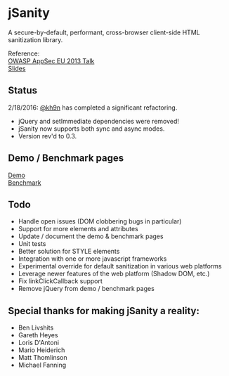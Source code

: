 # jSanity
A secure-by-default, performant, cross-browser client-side HTML sanitization library.

Reference:<br>
[OWASP AppSec EU 2013 Talk](https://www.youtube.com/watch?v=n18Hwaxycwc)<br>
[Slides](http://www.slideshare.net/404aspx/insane-in-the-iframe)<br>

## Status

2/18/2016: [@kh9n](https://twitter.com/kh9n) has completed a significant refactoring.
  - jQuery and setImmediate dependencies were removed!
  - jSanity now supports both sync and async modes.
  - Version rev'd to 0.3.


## Demo / Benchmark pages

[Demo](http://jsanity.azurewebsites.net/jsanity-demo-pretty.htm)<br>
[Benchmark](http://jsanity.azurewebsites.net/jsanity-benchmark-pretty.htm)


## Todo
  - Handle open issues (DOM clobbering bugs in particular)
  - Support for more elements and attributes
  - Update / document the demo & benchmark pages
  - Unit tests
  - Better solution for STYLE elements
  - Integration with one or more javascript frameworks
  - Experimental override for default sanitization in various web platforms
  - Leverage newer features of the web platform (Shadow DOM, etc.)
  - Fix linkClickCallback support
  - Remove jQuery from demo / benchmark pages


## Special thanks for making jSanity a reality:

  - Ben Livshits
  - Gareth Heyes
  - Loris D'Antoni
  - Mario Heiderich
  - Matt Thomlinson
  - Michael Fanning
